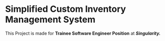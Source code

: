 # Simplified Custom Inventory Management System

This Project is made for <b>Trainee Software Engineer Position</b> at <b><i> Singularity.</b></i>
